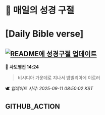 # 🙏 매일의 성경 구절
# [Daily Bible verse]
## [![README에 성경구절 업데이트](https://github.com/DONGSUKA/first_test/actions/workflows/update-readme-bible.yml/badge.svg)](https://github.com/DONGSUKA/first_test/actions/workflows/update-readme-bible.yml)
<!-- START_BIBLE_VERSE -->
📖 **사도행전 14:24**
> 비시디아 가운데로 지나서 밤빌리아에 이르러

🕊️ _업데이트 시각: 2025-09-11 08:50:02 KST_
  <!-- END_BIBLE_VERSE -->
## GITHUB_ACTION
